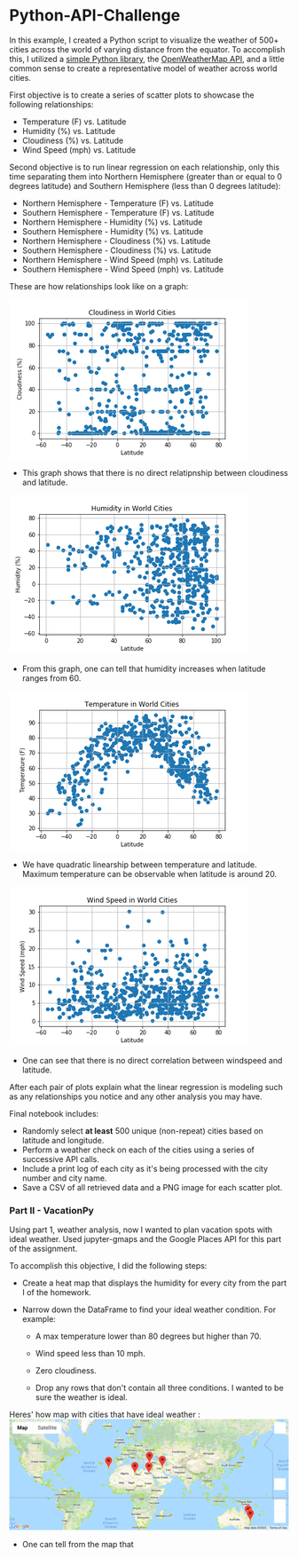 # Python-API-Challenge
In this example, I created a Python script to visualize the weather of 500+ cities across the world of varying distance from the equator. To accomplish this, I utilized a [simple Python library](https://pypi.python.org/pypi/citipy), the [OpenWeatherMap API](https://openweathermap.org/api), and a little common sense to create a representative model of weather across world cities.

First objective is to create a series of scatter plots to showcase the following relationships:

* Temperature (F) vs. Latitude
* Humidity (%) vs. Latitude
* Cloudiness (%) vs. Latitude
* Wind Speed (mph) vs. Latitude


Second objective is to run linear regression on each relationship, only this time separating them into Northern Hemisphere (greater than or equal to 0 degrees latitude) and Southern Hemisphere (less than 0 degrees latitude):

* Northern Hemisphere - Temperature (F) vs. Latitude
* Southern Hemisphere - Temperature (F) vs. Latitude
* Northern Hemisphere - Humidity (%) vs. Latitude
* Southern Hemisphere - Humidity (%) vs. Latitude
* Northern Hemisphere - Cloudiness (%) vs. Latitude
* Southern Hemisphere - Cloudiness (%) vs. Latitude
* Northern Hemisphere - Wind Speed (mph) vs. Latitude
* Southern Hemisphere - Wind Speed (mph) vs. Latitude

These are how relationships look like on a graph:

![graph1](Images_of_Graphs/Cloudiness_vs_Latitude.png)

* This graph shows that there is no direct relatipnship between cloudiness and latitude.

![graph2](Images_of_Graphs/Humidity_vs_Latitude.png)

* From this graph, one can tell that humidity increases when latitude ranges from 60.

![graph3](Images_of_Graphs/Temperature_vs_Latitude.png)

* We have quadratic linearship between temperature and latitude. Maximum temperature can be observable when latitude is around 20. 

![graph4](Images_of_Graphs/WindSpeed_vs_Latitude.png)

* One can see that there is no direct correlation between windspeed and latitude.

After each pair of plots explain what the linear regression is modeling such as any relationships you notice and any other analysis you may have.

Final notebook includes:

* Randomly select **at least** 500 unique (non-repeat) cities based on latitude and longitude.
* Perform a weather check on each of the cities using a series of successive API calls.
* Include a print log of each city as it's being processed with the city number and city name.
* Save a CSV of all retrieved data and a PNG image for each scatter plot.

### Part II - VacationPy

Using part 1, weather analysis, now I wanted to plan vacation spots with ideal weather. Used jupyter-gmaps and the Google Places API for this part of the assignment.

To accomplish this objective, I did the following steps:

* Create a heat map that displays the humidity for every city from the part I of the homework.

* Narrow down the DataFrame to find your ideal weather condition. For example:

  * A max temperature lower than 80 degrees but higher than 70.

  * Wind speed less than 10 mph.

  * Zero cloudiness.

  * Drop any rows that don't contain all three conditions. I wanted to be sure the weather is ideal.

Heres' how map with cities that have ideal weather :
![graph5](Images_of_Graphs/Map_of_Final_Hotel_List.png)

* One can tell from the map that
